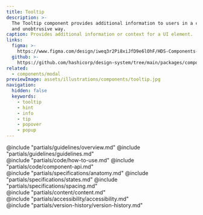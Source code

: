 ```yaml
---
title: Tooltip
description: >-
  The Tooltip component provides additional information to users in a concise
  and unobtrusive way.
caption: Provides additional information or context for a UI element.
links:
  figma: >-
    https://www.figma.com/design/iweq3r2Pi8xiJfD9e6lOhF/HDS-Components-v2.0?node-id=67458-63977&t=w8xQlWxzH7bwXLe2-1
  github: >-
    https://github.com/hashicorp/design-system/tree/main/packages/components/src/components/hds/tooltip-button
related:
  - components/modal
previewImage: assets/illustrations/components/tooltip.jpg
navigation:
  hidden: false
  keywords:
    - tooltip
    - hint
    - info
    - tip
    - popover
    - popup
---
```


<section data-tab="Guidelines">
  @include "partials/guidelines/overview.md"
  @include "partials/guidelines/guidelines.md"
</section>

<section data-tab="Code">
  @include "partials/code/how-to-use.md"
  @include "partials/code/component-api.md"
</section>

<section data-tab="Specifications">
  @include "partials/specifications/anatomy.md"
  @include "partials/specifications/states.md"
  @include "partials/specifications/spacing.md"
</section>

<section data-tab="Content">
  @include "partials/content/content.md"
</section>

<section data-tab="Accessibility">
  @include "partials/accessibility/accessibility.md"
</section>

<section data-tab="Version history">
  @include "partials/version-history/version-history.md"
</section>
